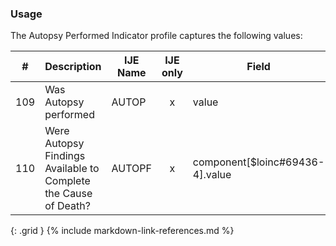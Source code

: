 ### Usage
The Autopsy Performed Indicator profile captures the following values:

| **#** |  **Description**   |  **IJE Name**   | IJE only |  **Field**  |  **Type**  | **Value Set**  |
| :---------: | ------------- | ------------ | :----------: |---------- | -------- | -------- |
| 109 | Was Autopsy performed | AUTOP| x|value | codeable | [YesNoUnknownVS] | 
| 110 | Were Autopsy Findings Available to Complete the Cause of Death? | AUTOPF| x|component[$loinc#69436-4].value | codeable | [YesNoUnknownNotApplicableVS] | 
{: .grid }
{% include markdown-link-references.md %}
